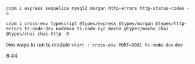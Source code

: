 `cnpm i express sequelize mysql2 morgan http-errors http-status-codes -S`

`cnpm i cross-env typescript @types/express @types/morgan @types/http-errors ts-node-dev nodemon ts-node nyc mocha @types/mocha chai @types/chai chai-http -D`

two ways to run ts module
`start : cross-env PORT=8001 ts-node-dev`
`dev`

6:44